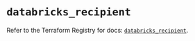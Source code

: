 # `databricks_recipient`

Refer to the Terraform Registry for docs: [`databricks_recipient`](https://registry.terraform.io/providers/databricks/databricks/1.50.0/docs/resources/recipient).
